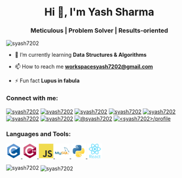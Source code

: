 <h1 align="center">Hi 👋, I'm Yash Sharma</h1>
<h3 align="center">Meticulous | Problem Solver | Results-oriented</h3>

<p align="left"> <img src="https://komarev.com/ghpvc/?username=syash7202&label=Profile%20views&color=0e75b6&style=flat" alt="syash7202" /> </p>

- 🌱 I’m currently learning **Data Structures & Algorithms**

- 📫 How to reach me **workspacesyash7202@gmail.com**

- ⚡ Fun fact **Lupus in fabula**

<h3 align="left">Connect with me:</h3>
<p align="left">
<a href="https://twitter.com/syash7202" target="blank"><img align="center" src="https://raw.githubusercontent.com/rahuldkjain/github-profile-readme-generator/master/src/images/icons/Social/twitter.svg" alt="syash7202" height="30" width="40" /></a>
<a href="https://linkedin.com/in/syash7202" target="blank"><img align="center" src="https://raw.githubusercontent.com/rahuldkjain/github-profile-readme-generator/master/src/images/icons/Social/linked-in-alt.svg" alt="syash7202" height="30" width="40" /></a>
<a href="https://instagram.com/syash7202" target="blank"><img align="center" src="https://raw.githubusercontent.com/rahuldkjain/github-profile-readme-generator/master/src/images/icons/Social/instagram.svg" alt="syash7202" height="30" width="40" /></a>
<a href="https://www.codechef.com/users/syash7202" target="blank"><img align="center" src="https://cdn.jsdelivr.net/npm/simple-icons@3.1.0/icons/codechef.svg" alt="syash7202" height="30" width="40" /></a>
<a href="https://www.hackerrank.com/syash7202" target="blank"><img align="center" src="https://raw.githubusercontent.com/rahuldkjain/github-profile-readme-generator/master/src/images/icons/Social/hackerrank.svg" alt="syash7202" height="30" width="40" /></a>
<a href="https://codeforces.com/profile/syash7202" target="blank"><img align="center" src="https://raw.githubusercontent.com/rahuldkjain/github-profile-readme-generator/master/src/images/icons/Social/codeforces.svg" alt="syash7202" height="30" width="40" /></a>
<a href="https://www.leetcode.com/syash7202" target="blank"><img align="center" src="https://raw.githubusercontent.com/rahuldkjain/github-profile-readme-generator/master/src/images/icons/Social/leet-code.svg" alt="syash7202" height="30" width="40" /></a>
<a href="https://www.hackerearth.com/@syash7202" target="blank"><img align="center" src="https://raw.githubusercontent.com/rahuldkjain/github-profile-readme-generator/master/src/images/icons/Social/hackerearth.svg" alt="@syash7202" height="30" width="40" /></a>
<a href="https://auth.geeksforgeeks.org/user/<syash7202>/profile" target="blank"><img align="center" src="https://raw.githubusercontent.com/rahuldkjain/github-profile-readme-generator/master/src/images/icons/Social/geeks-for-geeks.svg" alt="<syash7202>/profile" height="30" width="40" /></a>
</p>

<h3 align="left">Languages and Tools:</h3>
<p align="left"> <a href="https://www.cprogramming.com/" target="_blank" rel="noreferrer"> <img src="https://raw.githubusercontent.com/devicons/devicon/master/icons/c/c-original.svg" alt="c" width="40" height="40"/> </a> <a href="https://www.w3schools.com/cpp/" target="_blank" rel="noreferrer"> <img src="https://raw.githubusercontent.com/devicons/devicon/master/icons/cplusplus/cplusplus-original.svg" alt="cplusplus" width="40" height="40"/> </a> <a href="https://developer.mozilla.org/en-US/docs/Web/JavaScript" target="_blank" rel="noreferrer"> <img src="https://raw.githubusercontent.com/devicons/devicon/master/icons/javascript/javascript-original.svg" alt="javascript" width="40" height="40"/> </a> <a href="https://www.mysql.com/" target="_blank" rel="noreferrer"> <img src="https://raw.githubusercontent.com/devicons/devicon/master/icons/mysql/mysql-original-wordmark.svg" alt="mysql" width="40" height="40"/> </a> <a href="https://www.python.org" target="_blank" rel="noreferrer"> <img src="https://raw.githubusercontent.com/devicons/devicon/master/icons/python/python-original.svg" alt="python" width="40" height="40"/> </a> <a href="https://reactjs.org/" target="_blank" rel="noreferrer"> <img src="https://raw.githubusercontent.com/devicons/devicon/master/icons/react/react-original-wordmark.svg" alt="react" width="40" height="40"/> </a> </p>

<p><img align="left" src="https://github-readme-stats.vercel.app/api/top-langs?username=syash7202&show_icons=true&locale=en&layout=compact" alt="syash7202" /></p>

<p>&nbsp;<img align="center" src="https://github-readme-stats.vercel.app/api?username=syash7202&show_icons=true&locale=en" alt="syash7202" /></p>
